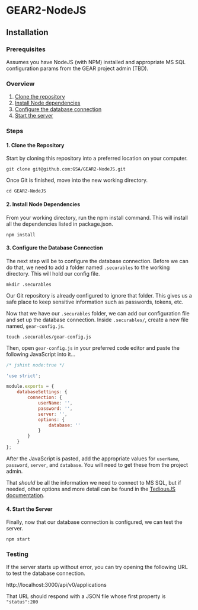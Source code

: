 # GEAR2-NodeJS

## Installation

### Prerequisites

Assumes you have NodeJS (with NPM) installed and appropriate MS SQL configuration params from the GEAR project admin (TBD).

### Overview

1. [Clone the repository](#1-clone-the-repository)
2. [Install Node dependencies](#2-install-node-dependencies)
3. [Configure the database connection](#3-configure-the-database-connection)
4. [Start the server](#4-start-the-server)


### Steps

#### 1. Clone the Repository
Start by cloning this repository into a preferred location on your computer.

`git clone git@github.com:GSA/GEAR2-NodeJS.git`

Once Git is finished, move into the new working directory.

`cd GEAR2-NodeJS`

#### 2. Install Node Dependencies

From your working directory, run the npm install command. This will install all the dependencies listed in package.json.

`npm install`


#### 3. Configure the Database Connection
The next step will be to configure the database connection. Before we can do that, we need to add a folder named `.securables` to the working directory. This will hold our config file.

`mkdir .securables`

Our Git repository is already configured to ignore that folder. This gives us a safe place to keep sensitive information such as passwords, tokens, etc.

Now that we have our `.securables` folder, we can add our configuration file and set up the database connection. Inside `.securables/`, create a new file named, `gear-config.js`.

`touch .securables/gear-config.js`

Then, open `gear-config.js` in your preferred code editor and paste the following JavaScript into it...
```javascript
/* jshint node:true */

'use strict';

module.exports = {
    databaseSettings: {
        connection: {
            userName: '',
            password: '',
            server: '',
            options: {
                database: ''
            }
        }
    }
};
```

After the JavaScript is pasted, add the appropriate values for `userName`, `password`, `server`, and `database`. You will need to get these from the project admin.

That _should_ be all the information we need to connect to MS SQL, but if needed, other options and more detail can be found in the [TediousJS documentation](http://tediousjs.github.io/tedious/api-connection.html#function_newConnection).

#### 4. Start the Server

Finally, now that our database connection is configured, we can test the server.

`npm start`

### Testing

If the server starts up without error, you can try opening the following URL to test the database connection.

http://localhost:3000/api/v0/applications

That URL should respond with a JSON file whose first property is `"status":200`
